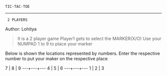 
    TIC-TAC-TOE   
 -----------------
     2 PLAYERS    
  Author: Lohitya 





> It is a 2 player game
> Player1 gets to select the MARKER(X/O)
> Use your NUMPAD 1 to 9 to place your marker





Below is shown the locations represented by numbers. Enter the respective number to put your maker on the respective place

 7 | 8 | 9
---+---+---
 4 | 5 | 6
---+---+---
 1 | 2 | 3
 

